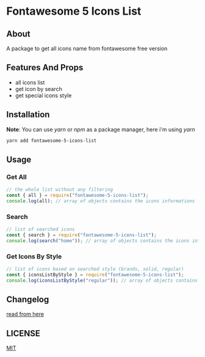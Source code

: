 # Fontawesome 5 Icons List

## About

A package to get all icons name from fontawesome free version

## Features And Props

- all icons list
- get icon by search
- get special icons style

## Installation

**Note**: You can use _yarn_ or _npm_ as a package manager, here i'm using _yarn_

```bash
yarn add fontawesome-5-icons-list
```

## Usage

### Get All

```js
// the whole list without any filtering
const { all } = require("fontawesome-5-icons-list");
console.log(all); // array of objects contains the icons informations
```

### Search

```js
// list of searched icons
const { search } = require("fontawesome-5-icons-list");
console.log(search("home")); // array of objects contains the icons informations
```

### Get Icons By Style

```js
// list of icons based on searched style (brands, solid, regular)
const { iconsListByStyle } = require("fontawesome-5-icons-list");
console.log(iconsListByStyle("regular")); // array of objects contains the icons informations with regular style
```

## Changelog

[read from here](./CHANGELOG)

## LICENSE

[MIT](./LICENSE)
